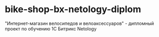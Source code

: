 # bike-shop-bx-netology-diplom
"Интернет-магазин велосипедов и велоаксессуаров" - дипломный проект по обучению 1С Битрикс Netology
